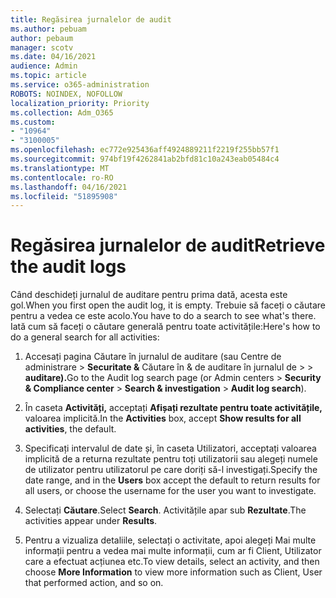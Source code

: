 ```yaml
---
title: Regăsirea jurnalelor de audit
ms.author: pebuam
author: pebaum
manager: scotv
ms.date: 04/16/2021
audience: Admin
ms.topic: article
ms.service: o365-administration
ROBOTS: NOINDEX, NOFOLLOW
localization_priority: Priority
ms.collection: Adm_O365
ms.custom:
- "10964"
- "3100005"
ms.openlocfilehash: ec772e925436aff4924889211f2219f255bb57f1
ms.sourcegitcommit: 974bf19f4262841ab2bfd81c10a243eab05484c4
ms.translationtype: MT
ms.contentlocale: ro-RO
ms.lasthandoff: 04/16/2021
ms.locfileid: "51895908"
---
```

# <a name="retrieve-the-audit-logs"></a><span data-ttu-id="c3b6b-102">Regăsirea jurnalelor de audit</span><span class="sxs-lookup"><span data-stu-id="c3b6b-102">Retrieve the audit logs</span></span>

<span data-ttu-id="c3b6b-103">Când deschideți jurnalul de auditare pentru prima dată, acesta este gol.</span><span class="sxs-lookup"><span data-stu-id="c3b6b-103">When you first open the audit log, it is empty.</span></span> <span data-ttu-id="c3b6b-104">Trebuie să faceți o căutare pentru a vedea ce este acolo.</span><span class="sxs-lookup"><span data-stu-id="c3b6b-104">You have to do a search to see what's there.</span></span> <span data-ttu-id="c3b6b-105">Iată cum să faceți o căutare generală pentru toate activitățile:</span><span class="sxs-lookup"><span data-stu-id="c3b6b-105">Here's how to do a general search for all activities:</span></span>

1. <span data-ttu-id="c3b6b-106">Accesați pagina Căutare în jurnalul de auditare (sau Centre de administrare > **Securitate &** Căutare în & de auditare în jurnalul de  >    >  **auditare).**</span><span class="sxs-lookup"><span data-stu-id="c3b6b-106">Go to the Audit log search page (or Admin centers > **Security & Compliance center** > **Search & investigation** > **Audit log search**).</span></span>

1. <span data-ttu-id="c3b6b-107">În caseta **Activități,** acceptați **Afișați rezultate pentru toate activitățile,** valoarea implicită.</span><span class="sxs-lookup"><span data-stu-id="c3b6b-107">In the **Activities** box, accept **Show results for all activities**, the default.</span></span>

1. <span data-ttu-id="c3b6b-108">Specificați intervalul de date  și, în caseta Utilizatori, acceptați valoarea implicită de a returna rezultate pentru toți utilizatorii sau alegeți numele de utilizator pentru utilizatorul pe care doriți să-l investigați.</span><span class="sxs-lookup"><span data-stu-id="c3b6b-108">Specify the date range, and in the **Users** box accept the default to return results for all users, or choose the username for the user you want to investigate.</span></span>

1. <span data-ttu-id="c3b6b-109">Selectați **Căutare**.</span><span class="sxs-lookup"><span data-stu-id="c3b6b-109">Select **Search**.</span></span> <span data-ttu-id="c3b6b-110">Activitățile apar sub **Rezultate**.</span><span class="sxs-lookup"><span data-stu-id="c3b6b-110">The activities appear under **Results**.</span></span>

1. <span data-ttu-id="c3b6b-111">Pentru a vizualiza detaliile, selectați  o activitate, apoi alegeți Mai multe informații pentru a vedea mai multe informații, cum ar fi Client, Utilizator care a efectuat acțiunea etc.</span><span class="sxs-lookup"><span data-stu-id="c3b6b-111">To view details, select an activity, and then choose **More Information** to view more information such as Client, User that performed action, and so on.</span></span>
